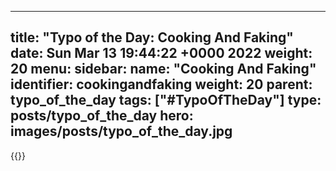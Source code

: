 
---
title: "Typo of the Day: Cooking And Faking"
date: Sun Mar 13 19:44:22 +0000 2022
weight: 20
menu:
  sidebar:
    name: "Cooking And Faking"
    identifier: cookingandfaking
    weight: 20
    parent: typo_of_the_day
tags: ["#TypoOfTheDay"]
type: posts/typo_of_the_day
hero: images/posts/typo_of_the_day.jpg
---


{{<tweet user="mariatta" id="1503094639431016448">}}

